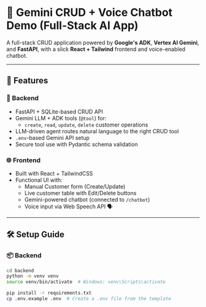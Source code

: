 # 🧠 Gemini CRUD + Voice Chatbot Demo (Full-Stack AI App)

A full-stack CRUD application powered by **Google's ADK**, **Vertex AI Gemini**, and **FastAPI**, with a slick **React + Tailwind** frontend and voice-enabled chatbot.

---

## 🚀 Features

### 🤖 Backend
- FastAPI + SQLite-based CRUD API
- Gemini LLM + ADK tools (`@tool`) for:
  - `create`, `read`, `update`, `delete` customer operations
- LLM-driven agent routes natural language to the right CRUD tool
- `.env`-based Gemini API setup
- Secure tool use with Pydantic schema validation

### 🌐 Frontend
- Built with React + TailwindCSS
- Functional UI with:
  - Manual Customer form (Create/Update)
  - Live customer table with Edit/Delete buttons
  - Gemini-powered chatbot (connected to `/chatbot`)
  - Voice input via Web Speech API 🗣️

---

## 🛠️ Setup Guide

### 📦 Backend

```bash
cd backend
python -m venv venv
source venv/bin/activate  # Windows: venv\Scripts\activate

pip install -r requirements.txt
cp .env.example .env  # Create a .env file from the template
